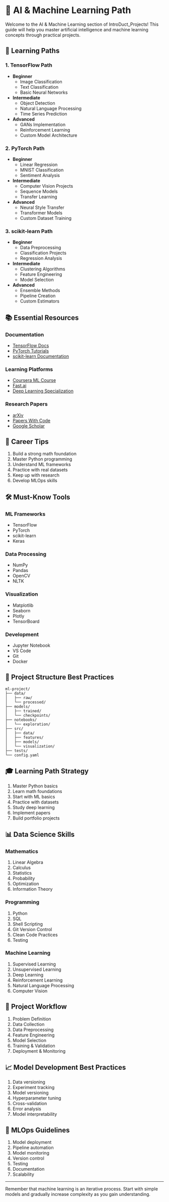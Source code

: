 # 🧠 AI & Machine Learning Path

Welcome to the AI & Machine Learning section of IntroDuct_Projects! This guide will help you master artificial intelligence and machine learning concepts through practical projects.

## 🎯 Learning Paths

### 1. TensorFlow Path
- **Beginner**
  - Image Classification
  - Text Classification
  - Basic Neural Networks
- **Intermediate**
  - Object Detection
  - Natural Language Processing
  - Time Series Prediction
- **Advanced**
  - GANs Implementation
  - Reinforcement Learning
  - Custom Model Architecture

### 2. PyTorch Path
- **Beginner**
  - Linear Regression
  - MNIST Classification
  - Sentiment Analysis
- **Intermediate**
  - Computer Vision Projects
  - Sequence Models
  - Transfer Learning
- **Advanced**
  - Neural Style Transfer
  - Transformer Models
  - Custom Dataset Training

### 3. scikit-learn Path
- **Beginner**
  - Data Preprocessing
  - Classification Projects
  - Regression Analysis
- **Intermediate**
  - Clustering Algorithms
  - Feature Engineering
  - Model Selection
- **Advanced**
  - Ensemble Methods
  - Pipeline Creation
  - Custom Estimators

## 📚 Essential Resources

### Documentation
- [TensorFlow Docs](https://www.tensorflow.org/guide)
- [PyTorch Tutorials](https://pytorch.org/tutorials/)
- [scikit-learn Documentation](https://scikit-learn.org/stable/documentation.html)

### Learning Platforms
- [Coursera ML Course](https://www.coursera.org/learn/machine-learning)
- [Fast.ai](https://www.fast.ai/)
- [Deep Learning Specialization](https://www.deeplearning.ai/)

### Research Papers
- [arXiv](https://arxiv.org/)
- [Papers With Code](https://paperswithcode.com/)
- [Google Scholar](https://scholar.google.com/)

## 💼 Career Tips

1. Build a strong math foundation
2. Master Python programming
3. Understand ML frameworks
4. Practice with real datasets
5. Keep up with research
6. Develop MLOps skills

## 🛠️ Must-Know Tools

### ML Frameworks
- TensorFlow
- PyTorch
- scikit-learn
- Keras

### Data Processing
- NumPy
- Pandas
- OpenCV
- NLTK

### Visualization
- Matplotlib
- Seaborn
- Plotly
- TensorBoard

### Development
- Jupyter Notebook
- VS Code
- Git
- Docker

## 📝 Project Structure Best Practices

```
ml-project/
├── data/
│   ├── raw/
│   └── processed/
├── models/
│   ├── trained/
│   └── checkpoints/
├── notebooks/
│   └── exploration/
├── src/
│   ├── data/
│   ├── features/
│   ├── models/
│   └── visualization/
├── tests/
└── config.yaml
```

## 🎓 Learning Path Strategy

1. Master Python basics
2. Learn math foundations
3. Start with ML basics
4. Practice with datasets
5. Study deep learning
6. Implement papers
7. Build portfolio projects

## 📊 Data Science Skills

### Mathematics
1. Linear Algebra
2. Calculus
3. Statistics
4. Probability
5. Optimization
6. Information Theory

### Programming
1. Python
2. SQL
3. Shell Scripting
4. Git Version Control
5. Clean Code Practices
6. Testing

### Machine Learning
1. Supervised Learning
2. Unsupervised Learning
3. Deep Learning
4. Reinforcement Learning
5. Natural Language Processing
6. Computer Vision

## 🔬 Project Workflow

1. Problem Definition
2. Data Collection
3. Data Preprocessing
4. Feature Engineering
5. Model Selection
6. Training & Validation
7. Deployment & Monitoring

## 📈 Model Development Best Practices

1. Data versioning
2. Experiment tracking
3. Model versioning
4. Hyperparameter tuning
5. Cross-validation
6. Error analysis
7. Model interpretability

## 🚀 MLOps Guidelines

1. Model deployment
2. Pipeline automation
3. Model monitoring
4. Version control
5. Testing
6. Documentation
7. Scalability

---

Remember that machine learning is an iterative process. Start with simple models and gradually increase complexity as you gain understanding.
